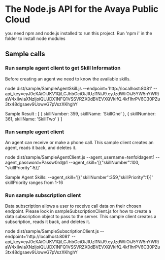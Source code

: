 # The Node.js API for the Avaya Public Cloud
you need npm and node.js installed to run this project.
Run 'npm i' in the folder to install node modules

##  Sample calls

### Run sample agent client to get Skill Information
Before creating an agent we need to know the available skills.

node dist/sample/SampleAgentSkill.js 
--endpoint='http://localhost:8081' --api_key=eyJ0eXAiOiJKV1QiLCJhbGciOiJIUzI1NiJ9.eyJzdWIiOiJ5YW5nYWRtaW4xIiwiaXNzIjoiQUJDX1NFQ1VSSVRZX0dBVEVXQVkifQ.4kf1hrPV6C30PZu3tx48dgsaev9UowvG7pVszXKhghY 

Sample Result : [ { skillNumber: 359, skillName: 'SkillOne' },
                  { skillNumber: 361, skillName: 'SkillTwo' } ]

### Run sample agent client
An agent can receive or make a phone call.
This sample client creates an agent, reads it back, and deletes it.

node dist/sample/SampleAgentClient.js 
--agent_username=tenfoldagent1 
--agent_password=Passw0rd@1 
--agent_skill='[{"skillNumber":100, "skillPriority":5}]'

Sample Agent Skills: --agent_skill='[{"skillNumber":359,"skillPriority":1}]'
skillPriority ranges from 1-16

### Run sample subscription client
Data subscription allows a user to receive call data on their chosen endpoint.
Please look in sampleSubscriptionClient.js for how to create
a data subscription object to pass to the server.
This sample client creates a subscription, reads it back, and deletes it.

node dist/sample/SampleSubscriptionClient.js --endpoint='http://localhost:8081' --api_key=eyJ0eXAiOiJKV1QiLCJhbGciOiJIUzI1NiJ9.eyJzdWIiOiJ5YW5nYWRtaW4xIiwiaXNzIjoiQUJDX1NFQ1VSSVRZX0dBVEVXQVkifQ.4kf1hrPV6C30PZu3tx48dgsaev9UowvG7pVszXKhghY
